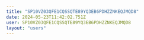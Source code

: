 ```yaml
---
title: "SP10VZ03QFE1CQSSQTE89YQ3EB6PDHZZNKEQJMQD8"
date: 2024-05-23T11:42:02.751Z
user: SP10VZ03QFE1CQSSQTE89YQ3EB6PDHZZNKEQJMQD8
layout: "users"
---
```

    